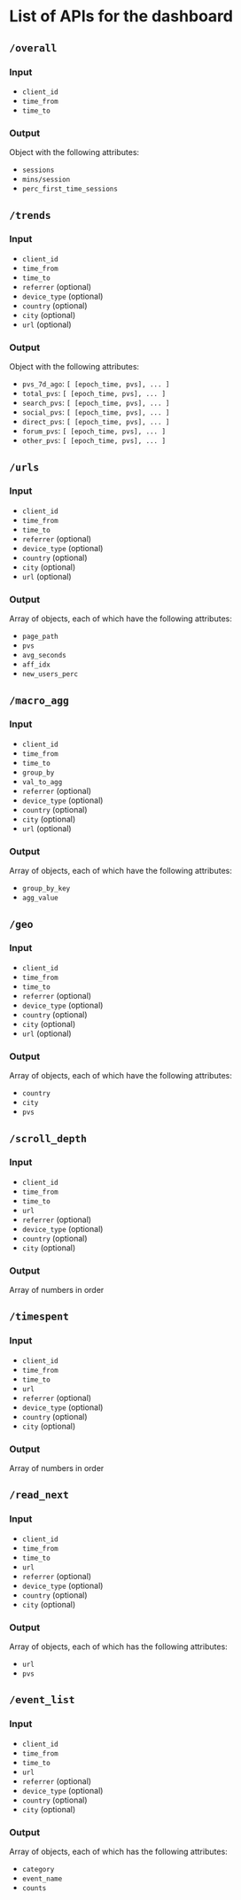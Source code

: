 # List of APIs for the dashboard

## `/overall`
### Input
- `client_id`
- `time_from`
- `time_to`

### Output
Object with the following attributes:
- `sessions`
- `mins/session`
- `perc_first_time_sessions`

## `/trends`
### Input
- `client_id`
- `time_from`
- `time_to`
- `referrer` (optional)
- `device_type` (optional)
- `country` (optional)
- `city` (optional)
- `url` (optional)

### Output
Object with the following attributes:
- `pvs_7d_ago`: `[ [epoch_time, pvs], ... ]`
- `total_pvs`: `[ [epoch_time, pvs], ... ]`
- `search_pvs`: `[ [epoch_time, pvs], ... ]`
- `social_pvs`: `[ [epoch_time, pvs], ... ]`
- `direct_pvs`: `[ [epoch_time, pvs], ... ]`
- `forum_pvs`: `[ [epoch_time, pvs], ... ]`
- `other_pvs`: `[ [epoch_time, pvs], ... ]`

## `/urls`
### Input
- `client_id`
- `time_from`
- `time_to`
- `referrer` (optional)
- `device_type` (optional)
- `country` (optional)
- `city` (optional)
- `url` (optional)

### Output
Array of objects, each of which have the following attributes:
- `page_path`
- `pvs`
- `avg_seconds`
- `aff_idx`
- `new_users_perc`

## `/macro_agg`
### Input
- `client_id`
- `time_from`
- `time_to`
- `group_by`
- `val_to_agg`
- `referrer` (optional)
- `device_type` (optional)
- `country` (optional)
- `city` (optional)
- `url` (optional)

### Output
Array of objects, each of which have the following attributes:
- `group_by_key`
- `agg_value`

## `/geo`
### Input
- `client_id`
- `time_from`
- `time_to`
- `referrer` (optional)
- `device_type` (optional)
- `country` (optional)
- `city` (optional)
- `url` (optional)

### Output
Array of objects, each of which have the following attributes:
- `country`
- `city`
- `pvs`

## `/scroll_depth`
### Input
- `client_id`
- `time_from`
- `time_to`
- `url`
- `referrer` (optional)
- `device_type` (optional)
- `country` (optional)
- `city` (optional)

### Output
Array of numbers in order

## `/timespent`
### Input
- `client_id`
- `time_from`
- `time_to`
- `url`
- `referrer` (optional)
- `device_type` (optional)
- `country` (optional)
- `city` (optional)

### Output
Array of numbers in order

## `/read_next`
### Input
- `client_id`
- `time_from`
- `time_to`
- `url`
- `referrer` (optional)
- `device_type` (optional)
- `country` (optional)
- `city` (optional)

### Output
Array of objects, each of which has the following attributes:
- `url`
- `pvs`

## `/event_list`
### Input
- `client_id`
- `time_from`
- `time_to`
- `url`
- `referrer` (optional)
- `device_type` (optional)
- `country` (optional)
- `city` (optional)

### Output
Array of objects, each of which has the following attributes:
- `category`
- `event_name`
- `counts`